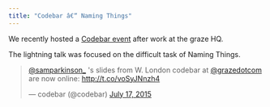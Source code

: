```yaml
---
title: "Codebar â€“ Naming Things"
---
```


We recently hosted a [Codebar event](http://codebar.io/workshops/150) after work at the graze HQ.

The lightning talk was focused on the difficult task of Naming Things.

<blockquote class="twitter-tweet" lang="en"><p lang="en" dir="ltr"><a href="https://twitter.com/samparkinson_">@samparkinson_</a> &#39;s slides from W. London codebar at <a href="https://twitter.com/grazedotcom">@grazedotcom</a> are now online: <a href="http://t.co/voSyJNnzh4">http://t.co/voSyJNnzh4</a></p>&mdash; codebar (@codebar) <a href="https://twitter.com/codebar/status/622001960900763648">July 17, 2015</a></blockquote>
<script async src="//platform.twitter.com/widgets.js" charset="utf-8"></script>